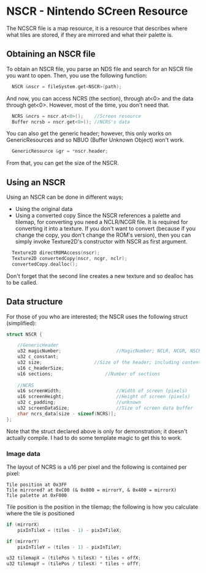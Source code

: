 # NSCR - Nintendo SCreen Resource
The NCSCR file is a map resource, it is a resource that describes where what tiles are stored, if they are mirrored and what their palette is.
## Obtaining an NSCR file
To obtain an NSCR file, you parse an NDS file and search for an NSCR file you want to open. Then, you use the following function:
```cpp
  NSCR &nscr = fileSystem.get<NSCR>(path);
```
And now, you can access NCRS (the section), through at<0> and the data through get<0>. However, most of the time, you don't need that.
```cpp
  NCRS &ncrs = nscr.at<0>();    //Screen resource
  Buffer ncrsb = nscr.get<0>(); //NCRS's data
```
You can also get the generic header; however, this only works on GenericResources and so NBUO (Buffer Unknown Object) won't work.
```cpp
  GenericResource &gr = *nscr.header;
```
From that, you can get the size of the NSCR.
## Using an NSCR
Using an NSCR can be done in different ways;
- Using the original data
- Using a converted copy
Since the NSCR references a palette and tilemap, for converting you need a NCLR/NCGR file. It is required for converting it into a texture. If you don't want to convert (because if you change the copy, you don't change the ROM's version), then you can simply invoke Texture2D's constructor with NSCR as first argument.
```cpp
  Texture2D directROMAccess(nscr);
  Texture2D convertedCopy(nscr, ncgr, nclr);
  convertedCopy.dealloc();
```
Don't forget that the second line creates a new texture and so dealloc has to be called.
## Data structure
For those of you who are interested; the NSCR uses the following struct (simplified):
```cpp
struct NSCR {

	//GenericHeader
	u32 magicNumber;			        //MagicNumber; NCLR, NCGR, NSCR, etc.
	u32 c_constant;
	u32 size;					//Size of the header; including contents
	u16 c_headerSize;
	u16 sections;					//Number of sections
    
	//NCRS
	u16 screenWidth;			        //Width of screen (pixels)
	u16 screenHeight;			        //Height of screen (pixels)
	u32 c_padding;				        //unknown
	u32 screenDataSize;		       	 	//Size of screen data buffer
	char ncrs_data[size - sizeof(NCRS)];
};
```
Note that the struct declared above is only for demonstration; it doesn't actually compile. I had to do some template magic to get this to work.
### Image data
The layout of NCRS is a u16 per pixel and the following is contained per pixel:
```
Tile position at 0x3FF
Tile mirrored? at 0xC00 (& 0x800 = mirrorY, & 0x400 = mirrorX)
Tile palette at 0xF000
```
Tile position is the position in the tilemap; the following is how you calculate where the tile is positioned
```cpp
if (mirrorX)
	pixInTileX = (tiles - 1) - pixInTileX;

if (mirrorY)
	pixInTileY = (tiles - 1) - pixInTileY;

u32 tilemapX = (tilePos % tilesX) * tiles + offX;
u32 tilemapY = (tilePos / tilesX) * tiles + offY;
```
